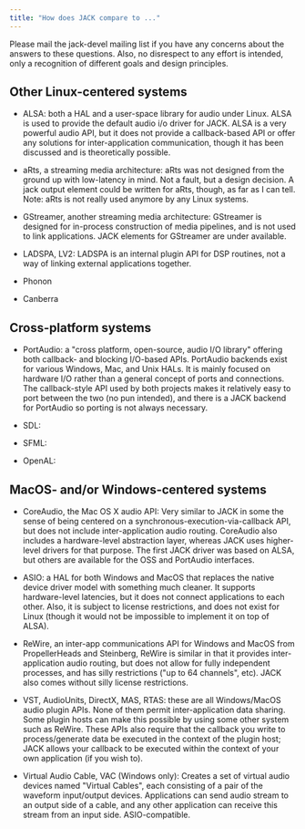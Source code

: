 ```yaml
---
title: "How does JACK compare to ..."
---
```


Please mail the jack-devel mailing list if you have any concerns about
the answers to these questions. Also, no disrespect to any effort is
intended, only a recognition of different goals and design principles.

## Other Linux-centered systems

* ALSA: both a HAL and a user-space library for audio under Linux.
  ALSA is used to provide the default audio i/o driver for JACK.  ALSA
  is a very powerful audio API, but it does not provide a callback-based
  API or offer any solutions for inter-application communication, though
  it has been discussed and is theoretically possible.

* aRts, a streaming media architecture:
  aRts was not designed from the ground up with low-latency in mind.
  Not a fault, but a design decision. A jack output element could be
  written for aRts, though, as far as I can tell.  Note: aRts is not
  really used anymore by any Linux systems.

* GStreamer, another streaming media architecture:
  GStreamer is designed for in-process construction of media pipelines,
  and is not used to link applications.
  JACK elements for GStreamer are under available.

* LADSPA, LV2: LADSPA is an internal plugin API for DSP routines,
  not a way of linking external applications together.

* Phonon

* Canberra

## Cross-platform systems

* PortAudio:
  a "cross platform, open-source, audio I/O library" offering both
  callback- and blocking I/O-based APIs.  PortAudio backends exist for
  various Windows, Mac, and Unix HALs.  It is mainly focused on hardware
  I/O rather than a general concept of ports and connections. The
  callback-style API used by both projects makes it relatively easy to
  port between the two (no pun intended), and there is a JACK backend
  for PortAudio so porting is not always necessary.

* SDL:

* SFML:

* OpenAL:

## MacOS- and/or Windows-centered systems

* CoreAudio, the Mac OS X audio API:
  Very similar to JACK in some the sense of being centered on a
  synchronous-execution-via-callback API, but does not include
  inter-application audio routing. CoreAudio also includes a
  hardware-level abstraction layer, whereas JACK uses higher-level
  drivers for that purpose. The first JACK driver was based on ALSA, but
  others are available for the OSS and PortAudio interfaces.

* ASIO:
  a HAL for both Windows and MacOS that replaces the native device
  driver model with something much cleaner. It supports hardware-level
  latencies, but it does not connect applications to each other.  Also,
  it is subject to license restrictions, and does not exist for Linux
  (though it would not be impossible to implement it on top of ALSA).

* ReWire, an inter-app communications API for Windows and MacOS
  from PropellerHeads and Steinberg, ReWire is similar in that it
  provides inter-application audio routing, but does not allow for fully
  independent processes, and has silly restrictions ("up to 64
  channels", etc).  JACK also comes without silly license restrictions.

* VST, AudioUnits, DirectX, MAS, RTAS:
  these are all Windows/MacOS audio plugin APIs. None of them permit
  inter-application data sharing. Some plugin hosts can make this
  possible by using some other system such as ReWire. These APIs also
  require that the callback you write to process/generate data be
  executed in the context of the plugin host; JACK allows your callback
  to be executed within the context of your own application (if you wish
  to).

* Virtual Audio Cable, VAC (Windows only):
  Creates a set of virtual audio devices named "Virtual Cables", each
  consisting of a pair of the waveform input/output devices.
  Applications can send audio stream to an output side of a cable, and
  any other application can receive this stream from an input side.
  ASIO-compatible.
